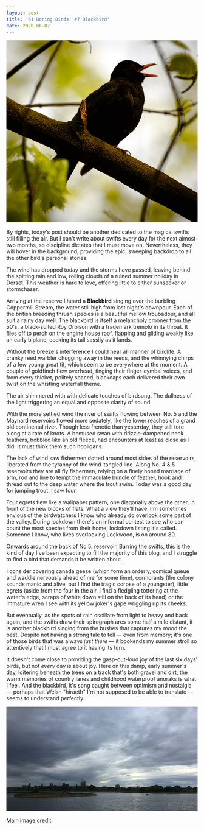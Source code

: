 ```yaml
---
layout: post
title: '61 Boring Birds: #7 Blackbird'
date: 2020-06-07
---
```

![image](/assets/img/blackbird.jpg)

By rights, today's post should be another dedicated to the magical swifts still filling the air. But I can't write about swifts every day for the next almost two months, so discipline dictates that I must move on. Nevertheless, they will hover in the background, providing the epic, sweeping backdrop to all the other bird's personal stories. 

The wind has dropped today and the storms have passed, leaving behind the spitting rain and low, rolling clouds of a ruined summer holiday in Dorset. This weather is hard to love, offering little to either sunseeker or stormchaser. 

Arriving at the reserve I heard a **Blackbird** singing over the burbling Coppermill Stream, the water still high from last night's downpour. Each of the british breeding thrush species is a beautiful mellow troubadour, and all suit a rainy day well. The blackbird is itself a melancholy crooner from the 50's, a black-suited Roy Orbison with a trademark tremolo in its throat. It flies off to perch on the engine house roof, flapping and gliding weakly like an early biplane, cocking its tail sassily as it lands.

Without the breeze's interference I could hear all manner of birdlife. A cranky reed warbler chugging away in the reeds, and the whinnying chirps of a few young great tit, which seem to be everywhere at the moment. A couple of goldfinch flew overhead, tinging their finger-cymbal voices, and from every thicket, politely spaced, blackcaps each delivered their own twist on the whistling waterfall theme. 

The air shimmered with with delicate touches of birdsong. The dullness of the light triggering an equal and opposite clarity of sound.

With the more settled wind the river of swifts flowing between No. 5 and the Maynard reservoirs flowed more sedately, like the lower reaches of a grand old continental river. Though less frenetic than yesterday, they still tore along at a rate of knots. A bemused swan with drizzle-dampened neck feathers, bobbled like an old fleece, had encounters at least as close as I did. It must think them such hooligans.

The lack of wind saw fishermen dotted around most sides of the reservoirs, liberated from the tyranny of the wind-tangled line. Along No. 4 & 5 reservoirs they are all fly fishermen, relying on a finely honed marriage of arm, rod and line to tempt the immaculate bundle of feather, hook and thread out to the deep water where the trout swim. Today was a good day for jumping trout. I saw four. 

Four egrets flew like a wallpaper pattern, one diagonally above the other, in front of the new blocks of flats. What a view they'll have. I'm sometimes envious of the birdwatchers I know who already do overlook some part of the valley. During lockdown there's an informal contest to see who can count the most species from their home; lockdown listing it's called. Someone I know, who lives overlooking Lockwood, is on around 80.

Onwards around the back of No 5. reservoir. Barring the swifts, this is the kind of day I've been expecting to fill the majority of this blog, and I struggle to find a bird that demands it be written about.

I consider covering canada geese (which form an orderly, comical queue and waddle nervously ahead of me for some time), cormorants (the colony sounds manic and alive, but I find the tragic corpse of a youngster), little egrets (aside from the four in the air, I find a fledgling tottering at the water's edge, scraps of white down still on the back of its head) or the immature wren I see with its yellow joker's gape wriggling up its cheeks.

But eventually, as the spots of rain oscillate from light to heavy and back again, and the swifts draw their spirograph arcs some half a mile distant, it is another blackbird singing from the bushes that captures my mood the best. Despite not having a strong tale to tell &mdash; even from memory; it's one of those birds that was always _just there_ &mdash; it bookends my summer stroll so attentively that I must agree to it having its turn.

It doesn't come close to providing the gasp-out-loud joy of the last six days' birds, but not _every_ day is about joy. Here on this damp, early summer's day, loitering beneath the trees on a track that's both gravel and dirt, the warm memories of country lanes and childhood waterproof anoraks is what I feel. And the blackbird, it's song caught between optimism and nostalgia &mdash; perhaps that Welsh "hiraeth" I'm not supposed to be able to translate &mdash; seems to understand perfectly.

![image](/assets/img/east-warwick-7-6.jpg)

[Main image credit](https://commons.wikimedia.org/wiki/File:Blackbird_singing_(16662157623).jpg)
